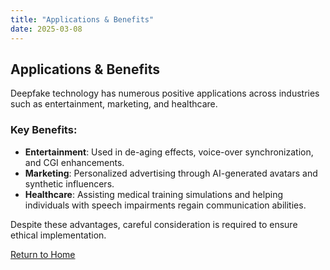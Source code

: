 ```yaml
---
title: "Applications & Benefits"
date: 2025-03-08
---
```


## Applications & Benefits

Deepfake technology has numerous positive applications across industries such as entertainment, marketing, and healthcare.

### Key Benefits:
- **Entertainment**: Used in de-aging effects, voice-over synchronization, and CGI enhancements.
- **Marketing**: Personalized advertising through AI-generated avatars and synthetic influencers.
- **Healthcare**: Assisting medical training simulations and helping individuals with speech impairments regain communication abilities.

Despite these advantages, careful consideration is required to ensure ethical implementation.

[Return to Home](../index.html)